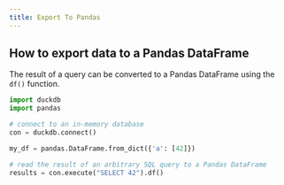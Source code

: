 ```yaml
---
title: Export To Pandas
---
```


## How to export data to a Pandas DataFrame

The result of a query can be converted to a Pandas DataFrame using the `df()` function.


```py
import duckdb
import pandas

# connect to an in-memory database
con = duckdb.connect()

my_df = pandas.DataFrame.from_dict({'a': [42]})

# read the result of an arbitrary SQL query to a Pandas DataFrame
results = con.execute("SELECT 42").df()
```
